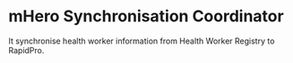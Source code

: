 mHero Synchronisation Coordinator
=================================

It synchronise health worker information from Health Worker Registry to RapidPro.